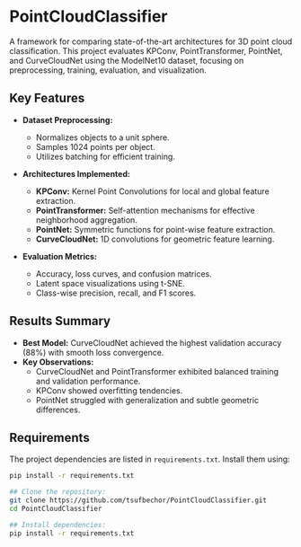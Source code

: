 # PointCloudClassifier

A framework for comparing state-of-the-art architectures for 3D point cloud classification. This project evaluates KPConv, PointTransformer, PointNet, and CurveCloudNet using the ModelNet10 dataset, focusing on preprocessing, training, evaluation, and visualization.

## Key Features

- **Dataset Preprocessing:**
  - Normalizes objects to a unit sphere.
  - Samples 1024 points per object.
  - Utilizes batching for efficient training.

- **Architectures Implemented:**
  - **KPConv:** Kernel Point Convolutions for local and global feature extraction.
  - **PointTransformer:** Self-attention mechanisms for effective neighborhood aggregation.
  - **PointNet:** Symmetric functions for point-wise feature extraction.
  - **CurveCloudNet:** 1D convolutions for geometric feature learning.

- **Evaluation Metrics:**
  - Accuracy, loss curves, and confusion matrices.
  - Latent space visualizations using t-SNE.
  - Class-wise precision, recall, and F1 scores.

## Results Summary

- **Best Model:** CurveCloudNet achieved the highest validation accuracy (88%) with smooth loss convergence.
- **Key Observations:**
  - CurveCloudNet and PointTransformer exhibited balanced training and validation performance.
  - KPConv showed overfitting tendencies.
  - PointNet struggled with generalization and subtle geometric differences.

## Requirements

The project dependencies are listed in `requirements.txt`. Install them using:

```bash
pip install -r requirements.txt

## Clone the repository:
git clone https://github.com/tsufbechor/PointCloudClassifier.git
cd PointCloudClassifier

## Install dependencies:
pip install -r requirements.txt
